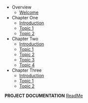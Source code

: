 - Overview
  - [Welcome](/ "Docsify Open Publishing Starter Kit")
- Chapter One
  - [Introduction](chapter-1/introduction.md)
  - [Topic 1](chapter-1/topic-1.md)
  - [Topic 2](chapter-1/topic-2.md)
- Chapter Two
  - [Introduction](chapter-2/introduction.md)
  - [Topic 1](chapter-2/topics-1.md)
  - [Topic 2](chapter-2/topics-2.md)
  - [Topic 3](chapter-2/topics-3.md)
  - [Topic 4](chapter-2/topics-4.md)
- Chapter Three
  - [Introduction](chapter-3/introduction.md)
  - [Topic 1](chapter-3/topic-1.md)
  - [Topic 2](chapter-3/topic-2.md)

**PROJECT DOCUMENTATION**
[ReadMe](https://github.com/hibbitts-design/docsify-open-publishing-starter-kit/blob/master/README.md)
